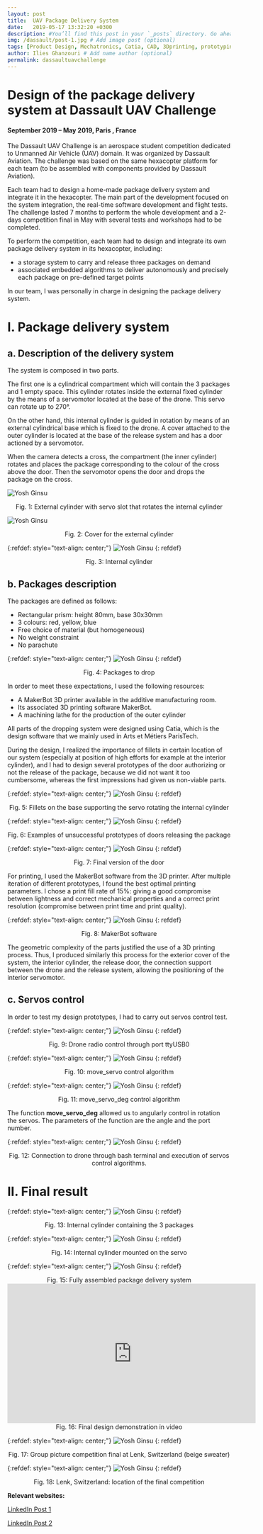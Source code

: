 ```yaml
---
layout: post
title:  UAV Package Delivery System
date:   2019-05-17 13:32:20 +0300
description: #You’ll find this post in your `_posts` directory. Go ahead and edit it and re-build the site to see your changes. # Add post description (optional)
img: /dassault/post-1.jpg # Add image post (optional)
tags: [Product Design, Mechatronics, Catia, CAD, 3Dprinting, prototyping, Python, bash]
author: Ilies Ghanzouri # Add name author (optional)
permalink: dassaultuavchallenge
---
```


# Design of the package delivery system at Dassault UAV Challenge
#### September 2019 – May 2019, Paris , France

The Dassault UAV Challenge is an aerospace student competition dedicated to Unmanned Air Vehicle (UAV) domain. It was organized by Dassault Aviation. The challenge was based on the same hexacopter platform for each team (to be assembled with components provided by Dassault Aviation).

Each team had to design a home-made package delivery system and integrate it in the hexacopter. The main part of the development focused on the system integration, the real-time software development and flight tests. The challenge lasted 7 months to perform the whole development and a 2-days competition final in May with several tests and workshops had to be completed.

To perform the competition, each team had to design and integrate its own package delivery system in its hexacopter, including:
* a storage system to carry and release three packages on demand
* associated embedded algorithms to deliver autonomously and precisely each package on pre-defined target points

In our team, I was personally in charge in designing the package delivery system.

# I.	Package delivery system
## a.	Description of the delivery system

The system is composed in two parts.

The first one is a cylindrical compartment which will contain the 3 packages and 1 empty space. This cylinder rotates inside the external fixed cylinder by the means of a servomotor located at the base of the drone. This servo can rotate up to 270°.

On the other hand, this internal cylinder is guided in rotation by means of an external cylindrical base which is fixed to the drone. A cover attached to the outer cylinder is located at the base of the release system and has a door actioned by a servomotor.

When the camera detects a cross, the compartment (the inner cylinder) rotates and places the package corresponding to the colour of the cross above the door. Then the servomotor opens the door and drops the package on the cross.

![Yosh Ginsu]({{site.baseurl}}/assets/img/dassault/fig1.jpg)
<center> Fig. 1: External cylinder with servo slot that rotates the internal cylinder </center>

![Yosh Ginsu]({{site.baseurl}}/assets/img/dassault/fig2.jpg)
<center> Fig. 2: Cover for the external cylinder </center>

{:refdef: style="text-align: center;"}
![Yosh Ginsu]({{site.baseurl}}/assets/img/dassault/fig3.jpg)
{: refdef}
<center> Fig. 3: Internal cylinder </center>

## b.	Packages description

The packages are defined as follows:
*	Rectangular prism: height 80mm, base 30x30mm
*	3 colours: red, yellow, blue
*	Free choice of material (but homogeneous)
*	No weight constraint
*	No parachute

{:refdef: style="text-align: center;"}
![Yosh Ginsu]({{site.baseurl}}/assets/img/dassault/fig4.jpg)
{: refdef}
<center> Fig. 4: Packages to drop </center>

In order to meet these expectations, I used the following resources:
*	A MakerBot 3D printer available in the additive manufacturing room.
*	Its associated 3D printing software MakerBot.
*	A machining lathe for the production of the outer cylinder

All parts of the dropping system were designed using Catia, which is the design software that we mainly used in Arts et Métiers ParisTech.

During the design, I realized the importance of fillets in certain location of our system (especially at position of high efforts for example at the interior cylinder), and I had to design several prototypes of the door authorizing or not the release of the package, because we did not want it too cumbersome, whereas the first impressions had given us non-viable parts.

{:refdef: style="text-align: center;"}
![Yosh Ginsu]({{site.baseurl}}/assets/img/dassault/fig5.jpg)
{: refdef}
<center> Fig. 5: Fillets on the base supporting the servo rotating the internal cylinder </center>

{:refdef: style="text-align: center;"}
![Yosh Ginsu]({{site.baseurl}}/assets/img/dassault/fig6.jpg)
{: refdef}
<center> Fig. 6: Examples of unsuccessful prototypes of doors releasing the package </center>

{:refdef: style="text-align: center;"}
![Yosh Ginsu]({{site.baseurl}}/assets/img/dassault/fig7.jpg)
{: refdef}
<center> Fig. 7: Final version of the door </center>

For printing, I used the MakerBot software from the 3D printer. After multiple iteration of different prototypes, I found the best optimal printing parameters. I chose a print fill rate of 15%: giving a good compromise between lightness and correct mechanical properties and a correct print resolution (compromise between print time and print quality).

{:refdef: style="text-align: center;"}
![Yosh Ginsu]({{site.baseurl}}/assets/img/dassault/fig8.jpg)
{: refdef}
<center> Fig. 8: MakerBot software </center>

The geometric complexity of the parts justified the use of a 3D printing process. Thus, I produced similarly this process for the exterior cover of the system, the interior cylinder, the release door, the connection support between the drone and the release system, allowing the positioning of the interior servomotor.

## c. Servos control

In order to test my design prototypes, I had to carry out servos control test.



{:refdef: style="text-align: center;"}
![Yosh Ginsu]({{site.baseurl}}/assets/img/dassault/fig15.jpg)
{: refdef}
<center> Fig. 9: Drone radio control through port ttyUSB0 </center>

{:refdef: style="text-align: center;"}
![Yosh Ginsu]({{site.baseurl}}/assets/img/dassault/fig16.jpg)
{: refdef}
<center> Fig. 10: move_servo control algorithm </center>



{:refdef: style="text-align: center;"}
![Yosh Ginsu]({{site.baseurl}}/assets/img/dassault/fig17.jpg)
{: refdef}
<center> Fig. 11: move_servo_deg control algorithm </center>

The function **move_servo_deg**  allowed us to angularly control in rotation the servos. The parameters of the function are the angle and the port number.

{:refdef: style="text-align: center;"}
![Yosh Ginsu]({{site.baseurl}}/assets/img/dassault/fig18.jpg)
{: refdef}
<center> Fig. 12: Connection to drone through bash terminal and execution of servos control algorithms. </center>

# II.	Final result

{:refdef: style="text-align: center;"}
![Yosh Ginsu]({{site.baseurl}}/assets/img/dassault/fig9.jpg)
{: refdef}
<center> Fig. 13: Internal cylinder containing the 3 packages </center>

{:refdef: style="text-align: center;"}
![Yosh Ginsu]({{site.baseurl}}/assets/img/dassault/fig10.jpg)
{: refdef}
<center> Fig. 14: Internal cylinder mounted on the servo </center>

{:refdef: style="text-align: center;"}
![Yosh Ginsu]({{site.baseurl}}/assets/img/dassault/fig11.jpg)
{: refdef}
<center> Fig. 15: Fully assembled package delivery system </center>

<div style="text-align: center;"><iframe width="560" height="315" src="https://www.youtube.com/embed/LjffBHUffP4" frameborder="0" allow="accelerometer; autoplay; encrypted-media; gyroscope; picture-in-picture" allowfullscreen></iframe></div>
<center> Fig. 16: Final design demonstration in video </center>

{:refdef: style="text-align: center;"}
![Yosh Ginsu]({{site.baseurl}}/assets/img/dassault/fig13.jpg)
{: refdef}
<center> Fig. 17: Group picture competition final at Lenk, Switzerland (beige sweater) </center>

{:refdef: style="text-align: center;"}
![Yosh Ginsu]({{site.baseurl}}/assets/img/dassault/fig14.jpg)
{: refdef}
<center> Fig. 18: Lenk, Switzerland: location of the final competition </center>

**Relevant websites:**

[LinkedIn Post 1](https://www.linkedin.com/posts/ilies-ghanzouri_english-below-apr%C3%A8s-9-mois-de-travail-activity-6535130625349955584-4J3I/)

[LinkedIn Post 2](https://www.linkedin.com/posts/ezzt-el-fishawy_teamchallenge-projectmanagement-uav-ugcPost-6536982484238811137-143U/)
